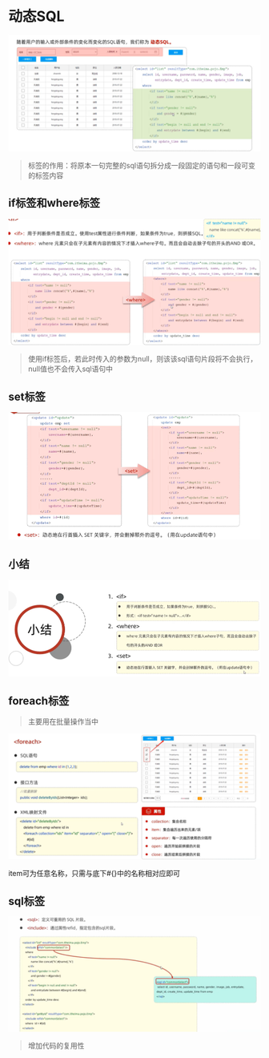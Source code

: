 # 动态SQL

![](images/2024-08-01-10-33-45.png)

>标签的作用：将原本一句完整的sql语句拆分成一段固定的语句和一段可变的标签内容

## if标签和where标签

![](images/2024-08-01-11-05-35.png)

>使用if标签后，若此时传入的参数为null，则该该sql语句片段将不会执行，null值也不会传入sql语句中

## set标签

![](images/2024-08-01-12-07-32.png)

## 小结

![](images/2024-08-01-12-07-47.png)

## foreach标签

>主要用在批量操作当中

![](images/2024-08-11-19-13-23.png)

item可为任意名称，只需与底下#{}中的名称相对应即可

## sql标签

![](images/2024-08-11-19-37-48.png)

>增加代码的复用性

